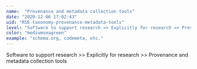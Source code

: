 ```yaml
---
name:  "Provenance and metadata collection tools"
date: "2020-12-06 17:02:43"
uid: "RSE-taxonomy-provenance-metadata-tools"
level: "Software to support research >> Explicitly for research >> Provenance and metadata collection tools"
color: "mediumseagreen"
example: "schema.org, codemeta, etc." 
---
```


Software to support research >> Explicitly for research >> Provenance and metadata collection tools